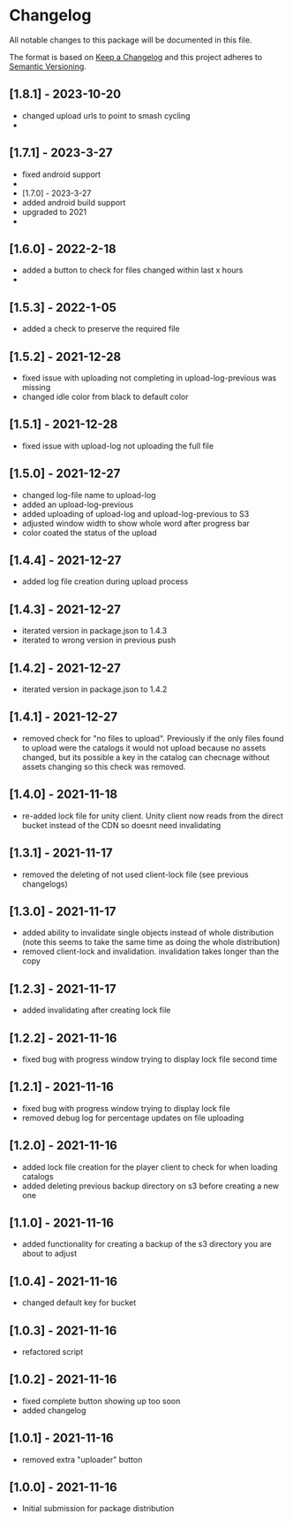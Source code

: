# Changelog
All notable changes to this package will be documented in this file.

The format is based on [Keep a Changelog](http://keepachangelog.com/en/1.0.0/)
and this project adheres to [Semantic Versioning](http://semver.org/spec/v2.0.0.html).

## [1.8.1] - 2023-10-20
- changed upload urls to point to smash cycling
-
## [1.7.1] - 2023-3-27
- fixed android support
-
- [1.7.0] - 2023-3-27
- added android build support
- upgraded to 2021
- 
## [1.6.0] - 2022-2-18
- added a button to check for files changed within last x hours
- 
## [1.5.3] - 2022-1-05
- added a check to preserve the required file

## [1.5.2] - 2021-12-28
- fixed issue with uploading not completing in upload-log-previous was missing
- changed idle color from black to default color

## [1.5.1] - 2021-12-28
- fixed issue with upload-log not uploading the full file

## [1.5.0] - 2021-12-27
- changed log-file name to upload-log
- added an upload-log-previous
- added uploading of upload-log and upload-log-previous to S3
- adjusted window width to show whole word after progress bar
- color coated the status of the upload

## [1.4.4] - 2021-12-27
- added log file creation during upload process

## [1.4.3] - 2021-12-27
- iterated version in package.json to 1.4.3
- iterated to wrong version in previous push

## [1.4.2] - 2021-12-27
- iterated version in package.json to 1.4.2

## [1.4.1] - 2021-12-27
- removed check for "no files to upload". Previously if the only files found to upload were the catalogs it would not upload because no assets changed, but its possible a key in the catalog can checnage without assets changing so this check was removed.

## [1.4.0] - 2021-11-18
- re-added lock file for unity client. Unity client now reads from the direct bucket instead of the CDN so doesnt need invalidating

## [1.3.1] - 2021-11-17
- removed the deleting of not used client-lock file (see previous changelogs)

## [1.3.0] - 2021-11-17
- added ability to invalidate single objects instead of whole distribution (note this seems to take the same time as doing the whole distribution)
- removed client-lock and invalidation. invalidation takes longer than the copy

## [1.2.3] - 2021-11-17
- added invalidating after creating lock file

## [1.2.2] - 2021-11-16
- fixed bug with progress window trying to display lock file second time

## [1.2.1] - 2021-11-16
- fixed bug with progress window trying to display lock file
- removed debug log for percentage updates on file uploading

## [1.2.0] - 2021-11-16
- added lock file creation for the player client to check for when loading catalogs
- added deleting previous backup directory on s3 before creating a new one

## [1.1.0] - 2021-11-16
- added functionality for creating a backup of the s3 directory you are about to adjust

## [1.0.4] - 2021-11-16
- changed default key for bucket

## [1.0.3] - 2021-11-16
- refactored script

## [1.0.2] - 2021-11-16
- fixed complete button showing up too soon
- added changelog

## [1.0.1] - 2021-11-16
- removed extra "uploader" button

## [1.0.0] - 2021-11-16
- Initial submission for package distribution
